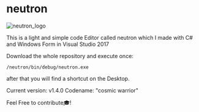 # neutron

![neutron_logo](https://user-images.githubusercontent.com/42062381/53960827-8d138300-40e7-11e9-80e0-61ebe294e943.png)



This is a light and simple code Editor called neutron which I made with
C# and Windows Form in Visual Studio 2017

Download the whole repository and execute once:
```
/neutron/bin/debug/neutron.exe
```
after that you will find a shortcut on the Desktop.

Current version: v1.4.0
Codename: "cosmic warrior"

Feel Free to contribute🎓!
